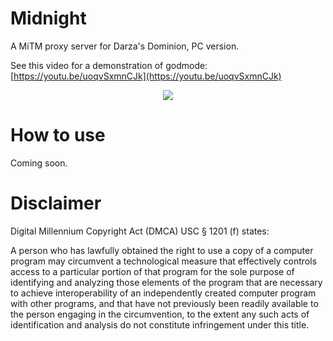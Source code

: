 # Midnight

A MiTM proxy server for Darza's Dominion, PC version.

See this video for a demonstration of godmode: [https://youtu.be/uoqvSxmnCJk](https://youtu.be/uoqvSxmnCJk)

<p align="center">
  <img src="https://cdn.discordapp.com/attachments/864466895100706816/910541151491223572/unknown.png" />
</p>

# How to use

Coming soon.

# Disclaimer

Digital Millennium Copyright Act (DMCA) USC § 1201 (f) states:

A person who has lawfully obtained the right to use a copy of a computer program may circumvent a technological measure that effectively controls access to a particular portion of that program for the sole purpose of identifying and analyzing those elements of the program that are necessary to achieve interoperability of an independently created computer program with other programs, and that have not previously been readily available to the person engaging in the circumvention, to the extent any such acts of identification and analysis do not constitute infringement under this title.
